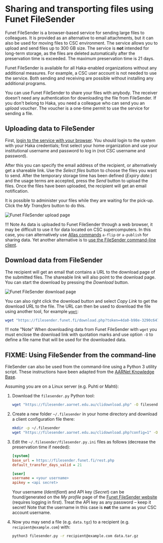 # Sharing and transporting files using Funet FileSender

Funet FileSender is a browser-based service for sending large files to
colleagues. It is provided as an alternative to email attachments, but it can
also be used for moving files to CSC environment. The service allows you to
upload and send files up to 300 GB size. The service is **not** intended for
long-term storage, as the files are deleted automatically after the
preservation time is exceeded. The maximum preservation time is 21 days.

Funet FileSender is available for all Haka-enabled organizations without any
additional measures. For example, a CSC user account is not needed to use the
service. Both sending and receiving are possible without installing any
additional programs.

You can use Funet FileSender to share your files with anybody. The receiver
doesn't need any authentication for downloading the file from FileSender. If
you don't belong to Haka, you need a colleague who can send you an
_upload voucher_. The voucher is a one-time permit to use the service for
sending a file.

## Uploading data to FileSender

First, [login to the service with your browser](https://filesender.funet.fi).
You should login to the system with your Haka credentials; first select your
home organization and use your institutional username and password to log in
(not CSC username and password).

After this you can specify the email address of the recipient, or alternatively
get a shareable link. Use the _Select files_ button to choose the files you
want to send. After the temporary storage time has been defined
(_Expiry date:_) and the usage terms are accepted, press the _Send_ button to
upload the files. Once the files have been uploaded, the recipient will get an
email notification.

It is possible to administer your files while they are waiting for the pick-up.
Click the _My Transfers_ button to do this.

![Funet FileSender upload page](/img/funet_upload.png 'Funet FileSender upload page')

!!! Note
    As data is uploaded to Funet FileSender through a web browser, it may be
    difficult to use it for data located on CSC supercomputers. In this case,
    you can alternatively use
    [Allas commands](../Allas/using_allas/a_commands.md) `a-flip` or
    `a-publish` for sharing data. Yet another alternative is to
    [use the FileSender command-line client](#using-filesender-from-the-command-line).

## Download data from FileSender

The recipient will get an email that contains a URL to the download page of
the submitted files. The shareable link will also point to the download page.
You can start the download by pressing the _Download_ button.

![Funet FileSender download page](/img/funet_download.png)

You can also right click the download button and select _Copy Link_ to
get the download URL to the file. The URL can then be used to download the file
using another tool, for example [`wget`](wget.md):

```bash
wget "https://filesender.funet.fi/download.php?token=4da0-b98e-3290c6471469&files_ids=36805" -O data_from_FS
```

!!! note "Note"
    When downloading data from Funet FileSender with `wget` you must enclose
    the download link with quotation marks and use option `-O` to define a file
    name that will be used for the downloaded data.

## FIXME: Using FileSender from the command-line

FileSender can also be used from the command-line using a Python 3 utility
script. These instructions have been adapted from the
[AARNet Knowledge Base](https://support.aarnet.edu.au/hc/en-us/articles/5276533711887-Use-FileSender-from-the-command-line).

Assuming you are on a Linux server (e.g. Puhti or Mahti):

1. Download the `filesender.py` Python tool:

    ```bash
    wget "https://filesender.aarnet.edu.au/clidownload.php" -O filesender.py
    ```

2. Create a new folder `~/.filesender` in your home directory and download a
   client configuration file there:

    ```bash
    mkdir -p ~/.filesender
    wget "https://filesender.aarnet.edu.au/clidownload.php?config=1" -O ~/.filesender/filesender.py.ini
    ```

3. Edit the `~/.filesender/filesender.py.ini` files as follows (decrease the
   preservation time if needed):

    ```ini
    [system]
    base_url = https://filesender.funet.fi/rest.php
    default_transfer_days_valid = 21

    [user]
    username = <your username>
    apikey = <api secret>
    ```

    Your username (_Identifiant_) and API key (_Secret_) can be found/generated
    on the _My profile_ page of the
    [Funet FileSender website](https://filesender.funet.fi/) (requires logging
    in first). Treat the API key as any password – keep it secret! Note that
    the username in this case is **not** the same as your CSC account username.

4. Now you may send a file (e.g. `data.tgz`) to a recipient (e.g.
   `recipient@example.com`) with:

    ```bash
    python3 filesender.py -r recipient@example.com data.tar.gz
    ```
